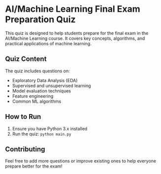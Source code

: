 # AI/Machine Learning Final Exam Preparation Quiz

This quiz is designed to help students prepare for the final exam in the AI/Machine Learning course. It covers key concepts, algorithms, and practical applications of machine learning.

## Quiz Content

The quiz includes questions on:
- Exploratory Data Analysis (EDA)
- Supervised and unsupervised learning
- Model evaluation techniques
- Feature engineering
- Common ML algorithms

## How to Run

1. Ensure you have Python 3.x installed
2. Run the quiz: `python main.py`

## Contributing

Feel free to add more questions or improve existing ones to help everyone prepare better for the exam!
